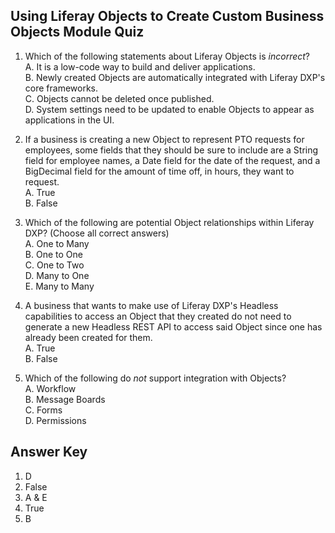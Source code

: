 ## Using Liferay Objects to Create Custom Business Objects Module Quiz

1. Which of the following statements about Liferay Objects is _incorrect_?<br />
    A. It is a low-code way to build and deliver applications.<br />
    B. Newly created Objects are automatically integrated with Liferay DXP's core frameworks.<br />
    C. Objects cannot be deleted once published.<br />
    D. System settings need to be updated to enable Objects to appear as applications in the UI.<br />
    
2. If a business is creating a new Object to represent PTO requests for employees, some fields that they should be sure to include are a String field for employee names, a Date field for the date of the request, and a BigDecimal field for the amount of time off, in hours, they want to request.<br /> 
    A. True<br />
    B. False<br />
    
3. Which of the following are potential Object relationships within Liferay DXP? (Choose all correct answers)<br />
    A. One to Many<br />
    B. One to One<br />
    C. One to Two<br />
    D. Many to One<br />
    E. Many to Many<br />

4. A business that wants to make use of Liferay DXP's Headless capabilities to access an Object that they created do not need to generate a new Headless REST API to access said Object since one has already been created for them.<br>
    A. True<br />
    B. False<br />

5. Which of the following do _not_ support integration with Objects?<br />
   A. Workflow<br />
   B. Message Boards<br />
   C. Forms<br />
   D. Permissions<br />

<div class="page"></div>

## Answer Key 
1. D
2. False
3. A & E
4. True
5. B
